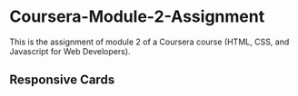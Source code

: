 # Coursera-Module-2-Assignment
This is the assignment of module 2 of a Coursera course (HTML, CSS, and Javascript for Web Developers).

## Responsive Cards
